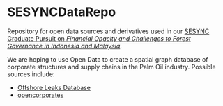 # SESYNCDataRepo

Repository for open data sources and derivatives used in our [SESYNC Graduate Pursuit on *Financial Opacity and Challenges to Forest Governance in Indonesia and Malaysia*](https://www.sesync.org/project/graduate-pursuits-request-for-proposals/financial-opacity-and-challenges-to-forest).

We are hoping to use Open Data to create a spatial graph database of corporate structures and supply chains in the Palm Oil industry. Possible sources include:

* [Offshore Leaks Database](https://offshoreleaks.icij.org/)
* [opencorporates](https://opencorporates.com/)
